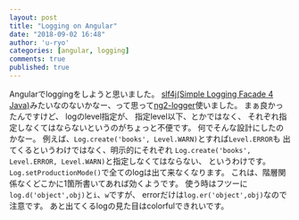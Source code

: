 ```yaml
---
layout: post
title: "Logging on Angular"
date: "2018-09-02 16:48"
author: 'u-ryo'
categories: [angular, logging]
comments: true
published: true
---
```

Angularでloggingをしようと思いました。
[slf4j(Simple Logging Facade 4 Java)](https://www.slf4j.org/)みたいなのないかなー、って思って[ng2-logger](https://www.npmjs.com/package/ng2-logger)使いました。
まぁ良かったんですけど、
logのlevel指定が、
指定level以下、とかではなく、
それぞれ指定しなくてはならないというのがちょっと不便です。
何でそんな設計にしたのかなー。
例えば、`Log.create('books', Level.WARN)`とすれば`Level.ERROR`も
出てくるというわけではなく、明示的にそれぞれ
`Log.create('books', Level.ERROR, Level.WARN)`と指定しなくてはならない、
というわけです。
`Log.setProductionMode()`で全てのlogは出て来なくなります。
これは、階層関係なくどこかに1箇所書いてあれば効くようです。
使う時はフツーに`log.d('object',obj)`と`i`、`w`ですが、
errorだけは`log.er('object',obj)`なので注意です。
あと出てくるlogの見た目はcolorfulできれいです。
